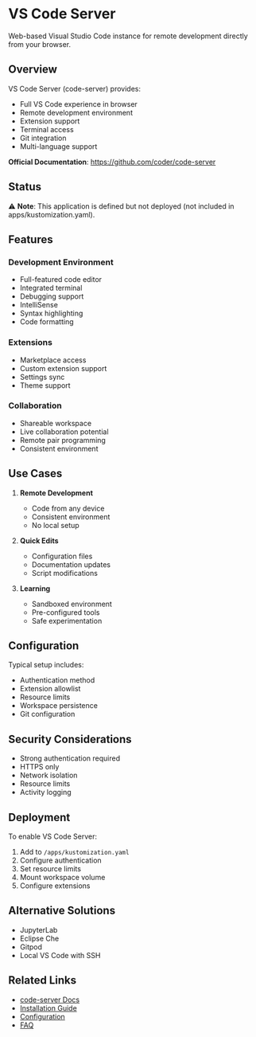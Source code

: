 # VS Code Server

Web-based Visual Studio Code instance for remote development directly from your browser.

## Overview

VS Code Server (code-server) provides:
- Full VS Code experience in browser
- Remote development environment
- Extension support
- Terminal access
- Git integration
- Multi-language support

**Official Documentation**: https://github.com/coder/code-server

## Status

⚠️ **Note**: This application is defined but not deployed (not included in apps/kustomization.yaml).

## Features

### Development Environment
- Full-featured code editor
- Integrated terminal
- Debugging support
- IntelliSense
- Syntax highlighting
- Code formatting

### Extensions
- Marketplace access
- Custom extension support
- Settings sync
- Theme support

### Collaboration
- Shareable workspace
- Live collaboration potential
- Remote pair programming
- Consistent environment

## Use Cases

1. **Remote Development**
   - Code from any device
   - Consistent environment
   - No local setup

2. **Quick Edits**
   - Configuration files
   - Documentation updates
   - Script modifications

3. **Learning**
   - Sandboxed environment
   - Pre-configured tools
   - Safe experimentation

## Configuration

Typical setup includes:
- Authentication method
- Extension allowlist
- Resource limits
- Workspace persistence
- Git configuration

## Security Considerations

- Strong authentication required
- HTTPS only
- Network isolation
- Resource limits
- Activity logging

## Deployment

To enable VS Code Server:
1. Add to `/apps/kustomization.yaml`
2. Configure authentication
3. Set resource limits
4. Mount workspace volume
5. Configure extensions

## Alternative Solutions

- JupyterLab
- Eclipse Che
- Gitpod
- Local VS Code with SSH

## Related Links

- [code-server Docs](https://coder.com/docs/code-server/latest)
- [Installation Guide](https://coder.com/docs/code-server/latest/install)
- [Configuration](https://coder.com/docs/code-server/latest/guide)
- [FAQ](https://coder.com/docs/code-server/latest/FAQ)